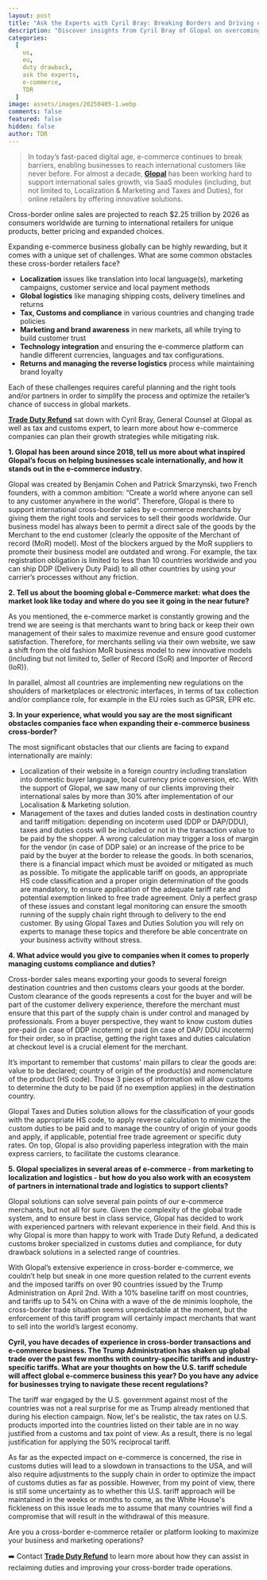 ```yaml
---
layout: post
title: "Ask the Experts with Cyril Bray: Breaking Borders and Driving e-Commerce Growth - from Marketing to Transportation to Customs Compliance"
description: "Discover insights from Cyril Bray of Glopal on overcoming cross-border e-commerce challenges, from localization to customs compliance."
categories:
  [
    us,
    eu,
    duty drawback,
    ask the experts,
    e-commerce,
    TDR
  ]
image: assets/images/20250405-1.webp
comments: false
featured: false
hidden: false
author: TDR
---
```


> In today’s fast-paced digital age, e-commerce continues to break barriers, enabling businesses to reach international customers like never before. For almost a decade, [**Glopal**](https://Glopal.fr) has been working hard to support international sales growth, via SaaS modules (including, but not limited to, Localization & Marketing and Taxes and Duties), for online retailers by offering innovative solutions.

Cross-border online sales are projected to reach $2.25 trillion by 2026 as consumers worldwide are turning to international retailers for unique products, better pricing and expanded choices.

Expanding e-commerce business globally can be highly rewarding, but it comes with a unique set of challenges. What are some common obstacles these cross-border retailers face?

- **Localization** issues like translation into local language(s), marketing campaigns, customer service and local payment methods
- **Global logistics** like managing shipping costs, delivery timelines and returns
- **Tax, Customs and compliance** in various countries and changing trade policies
- **Marketing and brand awareness** in new markets, all while trying to build customer trust
- **Technology integration** and ensuring the e-commerce platform can handle different currencies, languages and tax configurations.
- **Returns and managing the reverse logistics** process while maintaining brand loyalty

Each of these challenges requires careful planning and the right tools and/or partners in order to simplify the process and optimize the retailer’s chance of success in global markets.

[**Trade Duty Refund**](https://tradedutyrefund.com?utm_source=Blog&utm_medium=Link&utm_campaign=20250405Article) sat down with Cyril Bray, General Counsel at Glopal as well as tax and customs expert, to learn more about how e-commerce companies can plan their growth strategies while mitigating risk.

**1. Glopal has been around since 2018, tell us more about what inspired Glopal’s focus on helping businesses scale internationally, and how it stands out in the e-commerce industry.**

Glopal was created by Benjamin Cohen and Patrick Smarzynski, two French founders, with a common ambition: “Create a world where anyone can sell to any customer anywhere in the world”. Therefore, Glopal is there to support international cross-border sales by e-commerce merchants by giving them the right tools and services to sell their goods worldwide. Our business model has always been to permit a direct sale of the goods by the Merchant to the end customer (clearly the opposite of the Merchant of record (MoR) model). Most of the blockers argued by the MoR suppliers to promote their business model are outdated and wrong. For example, the tax registration obligation is limited to less than 10 countries worldwide and you can ship DDP (Delivery Duty Paid) to all other countries by using your carrier’s processes without any friction.

**2. Tell us about the booming global e-Commerce market: what does the market look like today and where do you see it going in the near future?**

As you mentioned, the e-commerce market is constantly growing and the trend we are seeing is that merchants want to bring back or keep their own management of their sales to maximize revenue and ensure good customer satisfaction. Therefore, for merchants selling via their own website, we saw a shift from the old fashion MoR business model to new innovative models (including but not limited to, Seller of Record (SoR) and Importer of Record (IoR)).

In parallel, almost all countries are implementing new regulations on the shoulders of marketplaces or electronic interfaces, in terms of tax collection and/or compliance role, for example in the EU roles such as GPSR, EPR etc.

**3. In your experience, what would you say are the most significant obstacles companies face when expanding their e-commerce business cross-border?**

The most significant obstacles that our clients are facing to expand internationally are mainly:

- Localization of their website in a foreign country including translation into domestic buyer language, local currency price conversion, etc. With the support of Glopal, we saw many of our clients improving their international sales by more than 30% after implementation of our Localisation & Marketing solution.
- Management of the taxes and duties landed costs in destination country and tariff mitigation: depending on incoterm used (DDP or DAP/DDU), taxes and duties costs will be included or not in the transaction value to be paid by the shopper. A wrong calculation may trigger a loss of margin for the vendor (in case of DDP sale) or an increase of the price to be paid by the buyer at the border to release the goods. In both scenarios, there is a financial impact which must be avoided or mitigated as much as possible. To mitigate the applicable tariff on goods, an appropriate HS code classification and a proper origin determination of the goods are mandatory, to ensure application of the adequate tariff rate and potential exemption linked to free trade agreement. Only a perfect grasp of these issues and constant legal monitoring can ensure the smooth running of the supply chain right through to delivery to the end customer. By using Glopal Taxes and Duties Solution you will rely on experts to manage these topics and therefore be able concentrate on your business activity without stress.

**4. What advice would you give to companies when it comes to properly managing customs compliance and duties?**

Cross-border sales means exporting your goods to several foreign destination countries and then customs clears your goods at the border. Custom clearance of the goods represents a cost for the buyer and will be part of the customer delivery experience, therefore the merchant must ensure that this part of the supply chain is under control and managed by professionals. From a buyer perspective, they want to know custom duties pre-paid (in case of DDP incoterm) or paid (in case of DAP/ DDU incoterm) for their order, so in practise, getting the right taxes and duties calculation at checkout level is a crucial element for the merchant.

It’s important to remember that customs' main pillars to clear the goods are: value to be declared; country of origin of the product(s) and nomenclature of the product (HS code). Those 3 pieces of information will allow customs to determine the duty to be paid (if no exemption applies) in the destination country.

Glopal Taxes and Duties solution allows for the classification of your goods with the appropriate HS code, to apply reverse calculation to minimize the custom duties to be paid and to manage the country of origin of your goods and apply, if applicable, potential free trade agreement or specific duty rates. On top, Glopal is also providing paperless integration with the main express carriers, to facilitate the customs clearance.

**5. Glopal specializes in several areas of e-commerce - from marketing to localization and logistics - but how do you also work with an ecosystem of partners in international trade and logistics to support clients?**

Glopal solutions can solve several pain points of our e-commerce merchants, but not all for sure. Given the complexity of the global trade system, and to ensure best in class service, Glopal has decided to work with experienced partners with relevant experience in their field. And this is why Glopal is more than happy to work with Trade Duty Refund, a dedicated customs broker specialized in customs duties and compliance, for duty drawback solutions in a selected range of countries.

With Glopal’s extensive experience in cross-border e-commerce, we couldn’t help but sneak in one more question related to the current events and the imposed tariffs on over 90 countries issued by the Trump Administration on April 2nd. With a 10% baseline tariff on most countries, and tariffs up to 54% on China with a wave of the de minimis loophole, the cross-border trade situation seems unpredictable at the moment, but the enforcement of this tariff program will certainly impact merchants that want to sell into the world’s largest economy.

**Cyril, you have decades of experience in cross-border transactions and e-commerce business. The Trump Administration has shaken up global trade over the past few months with country-specific tariffs and industry-specific tariffs. What are your thoughts on how the U.S. tariff schedule will affect global e-commerce business this year? Do you have any advice for businesses trying to navigate these recent regulations?**

The tariff war engaged by the U.S. government against most of the countries was not a real surprise for me as Trump already mentioned that during his election campaign. Now, let's be realistic, the tax rates on U.S. products imported into the countries listed on their table are in no way justified from a customs and tax point of view. As a result, there is no legal justification for applying the 50% reciprocal tariff.

As far as the expected impact on e-commerce is concerned, the rise in customs duties will lead to a slowdown in transactions to the USA, and will also require adjustments to the supply chain in order to optimize the impact of customs duties as far as possible. However, from my point of view, there is still some uncertainty as to whether this U.S. tariff approach will be maintained in the weeks or months to come, as the White House's fickleness on this issue leads me to assume that many countries will find a compromise that will result in the withdrawal of this measure.

Are you a cross-border e-commerce retailer or platform looking to maximize your business and marketing operations?

➡️ Contact [**Trade Duty Refund**](https://tradedutyrefund.com/contact-us.html?utm_source=Blog&utm_medium=Link&utm_campaign=20250405Article) to learn more about how they can assist in reclaiming duties and improving your cross-border trade operations.
